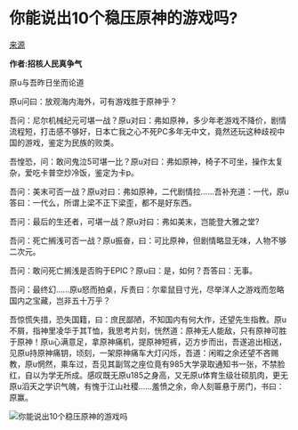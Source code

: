 # 你能说出10个稳压原神的游戏吗?
[来源](https://www.zhihu.com/question/555972625/answer/3117753561)

**作者:招核人民真争气** 



原u与吾昨日坐而论道

原u问曰：放观海内海外，可有游戏胜于原神乎？

吾问：尼尔机械纪元可堪一战？原u对曰：弗如原神，多少年老游戏不降价，剧情流程短，打击感不够好，日本亡我之心不死PC多年无中文，竟然还玩这种歧视中国的游戏，鉴定为民族的败类。

吾惶恐，问：敢问鬼泣5可堪一比？原u对曰：弗如原神，椅子不可坐，操作太复杂，爱吃卡普空炒冷饭，鉴定为卡p。

吾问：美末可否一战？原u对曰：弗如原神，二代剧情拉......吾补充道：一代，原u答曰：一代么，所谓上梁不正下梁歪，都不是好东西。

吾问：最后的生还者，可堪一战？原u对曰：弗如美末，岂能登大雅之堂?

吾问：死亡搁浅可否一战？原u振奋，曰：可比原神，但剧情略显无味，人物不够二次元。

吾问：敢问死亡搁浅是否购于EPIC？原u曰：是，如何？吾答曰：无事。

吾问：最终幻......原u怒而拍桌，斥责曰：尔辈鼠目寸光，尽举洋人之游戏而忽略国内之宝藏，岂非五十万乎？

吾惊慌失措，恐失国籍，曰：庶民鄙陋，不知国内有何大作，还望先生指教。原u不屑，指神里凌华于其T恤，我思考片刻，恍然道：原神无人能敌，只有原神可胜于原神！原u心满意足，拿原神痛机，提原神短裤，迈方步而出，吾遂追出相送，见原u持原神痛钥，顷刻，一架原神痛车大灯闪烁，吾道：闲暇之余还望不吝赐教，原u惘然，乘车过，吾见其副驾之座位竟有985大学录取通知书一张，不禁脸红，自以为学无所成。感叹既无原u185之身高，又无原u体育生级壮硕肌肉，更无原u滔天之学识气魄，有愧于江山社稷......羞愤之余，命人刻匾悬于房门，书曰：原赢。

![你能说出10个稳压原神的游戏吗](../../档案记录馆/圣经咏唱/原赢你能说出10个稳压原神的游戏吗.jpg)

